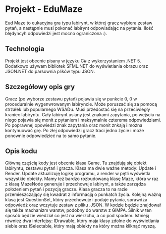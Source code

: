 # Projekt - EduMaze

Eud Maze to eukacyjna gra typu labirynt, w której gracz wybiera zestaw pytań, a następnie musi pokonać labirynt odpowiadając na pytania. Ilość błędyncyh odpowiedzi jest mocno ograniczona :).

## Technologia

Projekt jest obecnie pisany w języku C# z wykorzystaniem .NET 5. Dodatkowo używam bibliotek SFML.NET do wyświetlania obrazu oraz JSON.NET do parsownia plików typu JSON.

## Szczegółowy opis gry

Gracz (po wyborze zestawu pytań) pojawia się w punkcie 0, 0 w proceduralnie wygenwrowanym labiryncie. Może poruszać się za pomocą strzałek lub popularnego WSADu. Musi przedostać się na przeciwległy kraniec labiryntu. Cały labirynt usiany jest znakami zapytania, po wejściu na niego pojawia się monit z pytaniem i maksymalnie czterema odpowiedziami. Po poprawnej opowiedzi znak zapytania oraz monit znkają i można kontynuować grę. Po złej odpowiedzi gracz traci jedno życie i może ponownie odpowiedzieć na to samo pytanie.

## Opis kodu

Główną częścią kody jest obecnie klasa Game. Tu znajdują się obiekt labiryntu, zestawu pytań i gracza. Klasa ma dwie ważne metody: Update i Render. Update aktualizuję logikę programu, a render w pętli wyświetla wszystkie obiekty. Mamy też bardzo rozbudowaną klasę Maze, która w raz z klasą MazeNode generuje i przechowuje labirynt, a także zarządza położeniem pytań i pozycją gracze. Klasa gracza to na razie przemieszczający się kwadrat z informacją o punkatch życia. Kolejną ważną klasą jest QuestionSet, który przechowuje i podaje pytania, sprawdza odpowiedź oraz wczytuje zestaw z pliku .JSON. W kodzie będzie znajdował się także machanizm warstw, podobny do warstw z GIMPA. Silnik w ten sposób będzie wiedział co jest na wierzchu, a co pod spodem. Istnieją równiez dwa interfejsy: IDrawable, który maja klasy zdolne do wyświetlania siebie oraz ISelectable, który mają obiekty na który można kliknąć myszą.